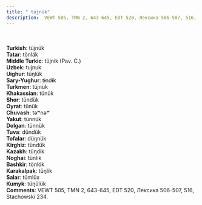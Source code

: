 ```yaml
---
title: " tüjnük"
description:  VEWT 505, TMN 2, 643-645, EDT 520, Лексика 506-507, 516, Stachowski 234.
---
```

<p data-pagefind-weight="0.5">
<strong></strong><br><br>
<strong>Turkish</strong>:  tüjnük<br>
<strong>Tatar</strong>:  tönläk<br>
<strong>Middle Turkic</strong>:  tüjnik (Pav. C.)<br>
<strong>Uzbek</strong>:  tujnuk<br>
<strong>Uighur</strong>:  tüŋlük<br>
<strong>Sary-Yughur</strong>:  tɨndɨk<br>
<strong>Turkmen</strong>:  tüjnük<br>
<strong>Khakassian</strong>:  tünük<br>
<strong>Shor</strong>:  tündük<br>
<strong>Oyrat</strong>:  tünük<br>
<strong>Chuvash</strong>:  tǝʷnǝʷ<br>
<strong>Yakut</strong>:  tünnük<br>
<strong>Dolgan</strong>:  tünnük<br>
<strong>Tuva</strong>:  dündük<br>
<strong>Tofalar</strong>:  düŋnük<br>
<strong>Kirghiz</strong>:  tündük<br>
<strong>Kazakh</strong>:  tüŋdik<br>
<strong>Noghai</strong>:  tünlik<br>
<strong>Bashkir</strong>:  tönlök<br>
<strong>Karakalpak</strong>:  tüŋlik<br>
<strong>Salar</strong>:  tümlüx<br>
<strong>Kumyk</strong>:  tüŋülük<br>
<strong>Comments</strong>:  VEWT 505, TMN 2, 643-645, EDT 520, Лексика 506-507, 516, Stachowski 234.<br>

</p>
